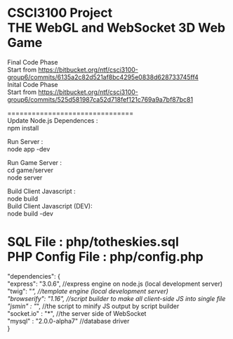 CSCI3100 Project  
THE WebGL and WebSocket 3D Web Game
===============================  
Final Code Phase   
Start from https://bitbucket.org/ntf/csci3100-group6/commits/6135a2c82d521af8bc4295e0838d628733745ff4   
Inital Code Phase  
Start from https://bitbucket.org/ntf/csci3100-group6/commits/525d581987ca52d718fef121c769a9a7bf87bc81  

===============================  
Update Node.js Dependences :  
npm install  

Run Server :  
node app -dev  

Run Game Server :  
cd game/server  
node server  

Build Client Javascript :    
node build   
Build Client Javascript (DEV):  
node build -dev  

SQL File : php/totheskies.sql   
PHP Config File : php/config.php   
===============================   
 "dependencies": {   
    "express": "3.0.6", //express engine on node.js (local development server)   
    "twig": "*", //template engine (local development server)   
    "browserify": "1.16", //script builder to make all client-side JS into single file   
    "jsmin" : "*", //the script to minify JS output by script builder   
    "socket.io" : "*", //the server side of WebSocket   
    "mysql" : "2.0.0-alpha7" //database driver   
  }